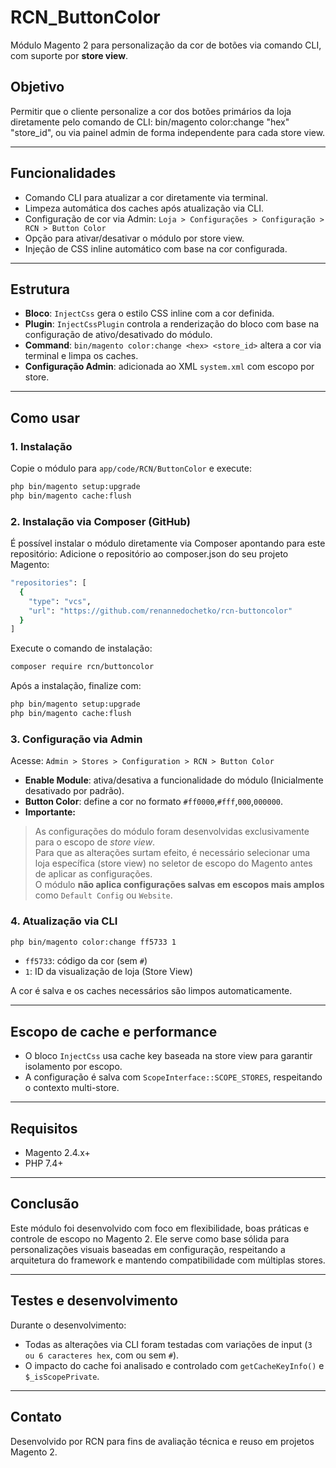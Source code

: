 # RCN\_ButtonColor

Módulo Magento 2 para personalização da cor de botões via comando CLI, com suporte por **store view**.

## Objetivo

Permitir que o cliente personalize a cor dos botões primários da loja diretamente pelo comando de CLI: bin/magento color:change "hex" "store_id", ou via painel admin de forma independente para cada store view.

---

## Funcionalidades

* Comando CLI para atualizar a cor diretamente via terminal.
* Limpeza automática dos caches após atualização via CLI.
* Configuração de cor via Admin:
  `Loja > Configurações > Configuração > RCN > Button Color`
* Opção para ativar/desativar o módulo por store view.
* Injeção de CSS inline automático com base na cor configurada.

---

## Estrutura

* **Bloco**: `InjectCss` gera o estilo CSS inline com a cor definida.
* **Plugin**: `InjectCssPlugin` controla a renderização do bloco com base na configuração de ativo/desativado do módulo.
* **Command**: `bin/magento color:change <hex> <store_id>` altera a cor via terminal e limpa os caches.
* **Configuração Admin**: adicionada ao XML `system.xml` com escopo por store.

---

## Como usar

### 1. Instalação

Copie o módulo para `app/code/RCN/ButtonColor` e execute:

```bash
php bin/magento setup:upgrade
php bin/magento cache:flush
```

### 2. Instalação via Composer (GitHub)

É possível instalar o módulo diretamente via Composer apontando para este repositório:
Adicione o repositório ao composer.json do seu projeto Magento:

```bash
"repositories": [
  {
    "type": "vcs",
    "url": "https://github.com/renannedochetko/rcn-buttoncolor"
  }
]
```

Execute o comando de instalação:

```bash
composer require rcn/buttoncolor
```

Após a instalação, finalize com:

```bash
php bin/magento setup:upgrade
php bin/magento cache:flush
```

### 3. Configuração via Admin

Acesse:
`Admin > Stores > Configuration > RCN > Button Color`

* **Enable Module**: ativa/desativa a funcionalidade do módulo (Inicialmente desativado por padrão).
* **Button Color**: define a cor no formato `#ff0000`,`#fff`,`000`,`000000`.
* **Importante:**  
> As configurações do módulo foram desenvolvidas exclusivamente para o escopo de _store view_.  
> Para que as alterações surtam efeito, é necessário selecionar uma loja específica (store view) no seletor de escopo do Magento antes de aplicar as configurações.  
> O módulo **não aplica configurações salvas em escopos mais amplos** como `Default Config` ou `Website`.

### 4. Atualização via CLI

```bash
php bin/magento color:change ff5733 1
```

* `ff5733`: código da cor (sem `#`)
* `1`: ID da visualização de loja (Store View)

A cor é salva e os caches necessários são limpos automaticamente.

---

## Escopo de cache e performance

* O bloco `InjectCss` usa cache key baseada na store view para garantir isolamento por escopo.
* A configuração é salva com `ScopeInterface::SCOPE_STORES`, respeitando o contexto multi-store.

---

## Requisitos

* Magento 2.4.x+
* PHP 7.4+

---

## Conclusão

Este módulo foi desenvolvido com foco em flexibilidade, boas práticas e controle de escopo no Magento 2. Ele serve como base sólida para personalizações visuais baseadas em configuração, respeitando a arquitetura do framework e mantendo compatibilidade com múltiplas stores.

---

## Testes e desenvolvimento

Durante o desenvolvimento:

* Todas as alterações via CLI foram testadas com variações de input (`3 ou 6 caracteres hex`, com ou sem `#`).
* O impacto do cache foi analisado e controlado com `getCacheKeyInfo()` e `$_isScopePrivate`.

---

## Contato

Desenvolvido por RCN para fins de avaliação técnica e reuso em projetos Magento 2.
